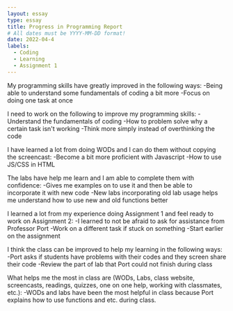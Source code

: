 ```yaml
---
layout: essay
type: essay
title: Progress in Programming Report
# All dates must be YYYY-MM-DD format!
date: 2022-04-4
labels:
  - Coding
  - Learning
  - Assignment 1
---
```


My programming skills have greatly improved in the following ways:
-Being able to understand some fundamentals of coding a bit more
-Focus on doing one task at once

I need to work on the following to improve my programming skills:
-Understand the fundamentals of coding
-How to problem solve why a certain task isn't working
-Think more simply instead of overthinking the code

I have learned a lot from doing WODs and I can do them without copying the screencast:
-Become a bit more proficient with Javascript
-How to use JS/CSS in HTML

The labs have help me learn and I am able to complete them with confidence:
-Gives me examples on to use it and then be able to incorporate it with new code
-New labs incorporating old lab usage helps me understand how to use new and old functions better

I learned a lot from my experience doing Assignment 1 and feel ready to work on Assignment 2:
-I learned to not be afraid to ask for assistance from Professor Port
-Work on a different task if stuck on something
-Start earlier on the assignment

I think the class can be improved to help my learning in the following ways:
-Port asks if students have problems with their codes and they screen share their code
-Review the part of lab that Port could not finish during class

What helps me the most in class are (WODs, Labs, class website, screencasts, readings, quizzes, one on one help, working with classmates, etc.):
-WODs and labs have been the most helpful in class because Port explains how to use functions and etc. during class.
